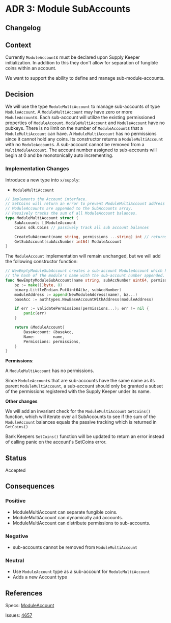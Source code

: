 # ADR 3: Module SubAccounts

## Changelog

## Context

Currently `ModuleAccount`s must be declared upon Supply Keeper initialization. In addition to this they don't allow for separation of fungible coins within an account.

We want to support the ability to define and manage sub-module-accounts.

## Decision

We will use the type `ModuleMultiAccount` to manage sub-accounts of type `ModuleAccount`.
A `ModuleMultiAccount` may have zero or more `ModuleAccount`s.
Each sub-account will utilize the existing permissioned properties of `ModuleAccount`.
`ModuleMultiAccount` and `ModuleAccount` have no pubkeys.
There is no limit on the number of `ModuleAccount`s that a `ModuleMultiAccount` can have.
A `ModuleMultiAccount` has no permissions since it cannot hold any coins.
Its constructor returns a `ModuleMultiAccount` with no `ModuleAccount`s.
A sub-account cannot be removed from a `MultiModuleAccount`.
The account number assigned to sub-accounts will begin at 0 and be monotonically auto incrementing.

### Implementation Changes

Introduce a new type into `x/supply`:

* `ModuleMultiAccount`

```go
// Implements the Account interface.
// SetCoins will return an error to prevent ModuleMultiAccount address from having a balance.
// ModuleAccounts are appended to the SubAccounts array.
// Passively tracks the sum of all ModuleAccount balances.
type ModuleMultiAccount struct {
    SubAccounts []ModuleAccount
    Coins sdk.Coins // passively track all sub account balances

    CreateSubAccount(name string, permissions ...string) int // returns account number of sub-account
    GetSubAccount(subAccNumber int64) ModuleAccount
}
```

The `ModuleAccount` implementation will remain unchanged, but we will add the following constructor function:
```go
// NewEmptyModuleSubAccount creates a sub-account ModuleAccount which has an address created from
// the hash of the module's name with the sub-account number appended.
func NewEmptyModuleSubAccount(name string, subAccNumber uint64, permissions ...string) ModuleAccount {
    bz := make([]byte, 8)
    binary.LittleEndian.PutUint64(bz, subAccNumber)
    moduleAddress := append(NewModuleAddress(name), bz...)
    baseAcc := authtypes.NewBaseAccountWithAddress(moduleAddress)

    if err := validatePermissions(permissions...); err != nil {
        panic(err)
    }

    return &ModuleAccount{
        BaseAccount: &baseAcc,
        Name:        name,
        Permissions: permissions,
    } 
}
```

**Permissions**:

A `ModuleMultiAccount` has no permissions.

Since `ModuleAccount`s that are sub-accounts have the same name as its parent `ModuleMultiAccount`, a sub-account should only be granted a subset of the permissions registered with the Supply Keeper under its name.

**Other changes**

We will add an invariant check for the `ModuleMultiAccount` `GetCoins()` function, which will iterate over all SubAccounts to see if the sum of the `ModuleAccount` balances equals the passive tracking which is returned in `GetCoins()`

Bank Keepers `SetCoins()` function will be updated to return an error instead of calling panic on the account's SetCoins error.

## Status

Accepted

## Consequences

### Positive

* ModuleMultiAccount can separate fungible coins.
* ModuleMultiAccount can dynamically add accounts.
* ModuleMultiAccount can distribute permissions to sub-accounts.

### Negative

* sub-accounts cannot be removed from `ModuleMultiAccount`

### Neutral

* Use `ModuleAccount` type as a sub-account for `ModuleMultiAccount`
* Adds a new Account type

## References

Specs: [ModuleAccount](https://github.com/cosmos/cosmos-sdk/blob/master/docs/spec/supply/01_concepts.md#module-accounts)

Issues: [4657](https://github.com/cosmos/cosmos-sdk/issues/4657)
